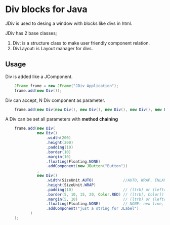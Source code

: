 # Div blocks for Java
JDiv is used to desing a window with blocks like divs in html.

JDiv has 2 base classes;
1) Div: is a structure class to make user friendly component relation.
2) DivLayout: is Layout manager for divs.

## Usage
Div is added like a JComponent.
```java
    JFrame frame = new JFrame("JDiv Application"); 
    frame.add(new Div());
```
Div can accept, N Div component as parameter.
```java
    frame.add(new Div(new Div(), new Div(), new Div(), new Div(), new Div(), new Div()));
```
A Div can be set all parameters with **method chaining**
```java
    frame.add(new Div(
              new Div()
                  .width(200)
                  .height(200)
                  .padding(10) 
                  .border(10)
                  .margin(10)
                  .floating(Floating.NONE)
                  .addComponent(new JButton("Button"))
              ,
              new Div()
                  .width(SizeUnit.AUTO)             //AUTO, WRAP, ENLARGE, PIXEL, PERCENTAGE(Not Active)
                  .height(SizeUnit.WRAP)
                  .padding(10)                      // (ltrb) or (leftright, topbottom) or (left, top, right, bottom)
                  .border(5, 10, 15, 20, Color.RED) // (ltrb[, Color]) or (left, top, right, bottom[, Color])
                  .margin(5, 10)                    // (ltrb) or (leftright, topbottom) or (left, top, right, bottom)
                  .floating(Floating.NONE)          // NONE: new line, LEFT: snap to right of the previous div, RIGHT: snap to left of the previous right one
                  .addComponent("just a string for JLabel")
           )
    );
```
